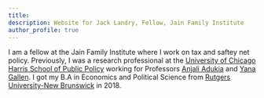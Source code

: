 ```yaml
---
title: 
description: Website for Jack Landry, Fellow, Jain Family Institute
author_profile: true
---
```


I am a fellow at the Jain Family Institute where I work on tax and saftey net policy. Previously, I was a research professional at the [University of Chicago Harris School of Public Policy](https://harris.uchicago.edu/) working for Professors [Anjali Adukia](https://harris.uchicago.edu/directory/anjali-adukia) and [Yana Gallen](https://harris.uchicago.edu/directory/yana-gallen). I got my B.A in Economics and Political Science from [Rutgers University-New Brunswick](https://newbrunswick.rutgers.edu/) in 2018. 


